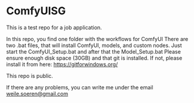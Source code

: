 # ComfyUISG
This is a test repo for a job application.

In this repo, you find one folder with the workflows for ComfyUI
There are two .bat files, that will install ComfyUI, models, and custom nodes.
Just start the ComfyUI_Setup.bat and after that the Model_Setup.bat
Please ensure enough disk space (30GB) and that git is installed. If not, please install it from here:
https://gitforwindows.org/

This repo is public.

If there are any problems, you can write me under the email weile.soeren@gmail.com
